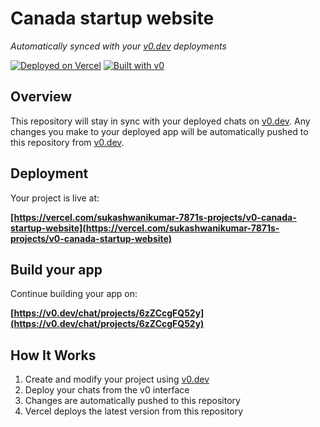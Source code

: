 # Canada startup website

*Automatically synced with your [v0.dev](https://v0.dev) deployments*

[![Deployed on Vercel](https://img.shields.io/badge/Deployed%20on-Vercel-black?style=for-the-badge&logo=vercel)](https://vercel.com/sukashwanikumar-7871s-projects/v0-canada-startup-website)
[![Built with v0](https://img.shields.io/badge/Built%20with-v0.dev-black?style=for-the-badge)](https://v0.dev/chat/projects/6zZCcgFQ52y)

## Overview

This repository will stay in sync with your deployed chats on [v0.dev](https://v0.dev).
Any changes you make to your deployed app will be automatically pushed to this repository from [v0.dev](https://v0.dev).

## Deployment

Your project is live at:

**[https://vercel.com/sukashwanikumar-7871s-projects/v0-canada-startup-website](https://vercel.com/sukashwanikumar-7871s-projects/v0-canada-startup-website)**

## Build your app

Continue building your app on:

**[https://v0.dev/chat/projects/6zZCcgFQ52y](https://v0.dev/chat/projects/6zZCcgFQ52y)**

## How It Works

1. Create and modify your project using [v0.dev](https://v0.dev)
2. Deploy your chats from the v0 interface
3. Changes are automatically pushed to this repository
4. Vercel deploys the latest version from this repository
